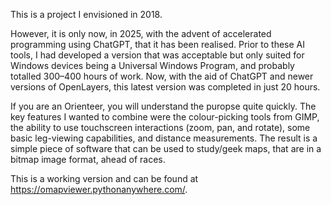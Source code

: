 This is a project I envisioned in 2018.

However, it is only now, in 2025, with the advent of accelerated programming using ChatGPT, that it has been realised. Prior to these AI tools, I had developed a version that was acceptable but only suited for Windows devices being a Universal Windows Program, and probably totalled 300–400 hours of work. Now, with the aid of ChatGPT and newer versions of OpenLayers, this latest version was completed in just 20 hours.

If you are an Orienteer, you will understand the puropse quite quickly.
The key features I wanted to combine were the colour-picking tools from GIMP, the ability to use touchscreen interactions (zoom, pan, and rotate), some basic leg-viewing capabilities, and distance measurements. The result is a simple piece of software that can be used to study/geek maps, that are in a bitmap image format, ahead of races.


This is a working version and can be found at <a>https://omapviewer.pythonanywhere.com/</a>.
